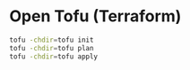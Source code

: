 # Open Tofu (Terraform)
```bash
tofu -chdir=tofu init
tofu -chdir=tofu plan
tofu -chdir=tofu apply
```
